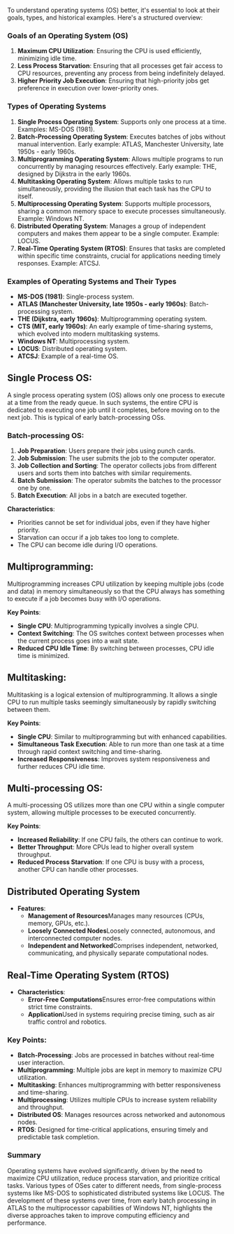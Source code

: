To understand operating systems (OS) better, it's essential to look at their goals, types, and historical examples. Here's a structured overview:

### Goals of an Operating System (OS)
1. **Maximum CPU Utilization**: Ensuring the CPU is used efficiently, minimizing idle time.
2. **Less Process Starvation**: Ensuring that all processes get fair access to CPU resources, preventing any process from being indefinitely delayed.
3. **Higher Priority Job Execution**: Ensuring that high-priority jobs get preference in execution over lower-priority ones.

### Types of Operating Systems
1. **Single Process Operating System**: Supports only one process at a time. Examples: MS-DOS (1981).
2. **Batch-Processing Operating System**: Executes batches of jobs without manual intervention. Early example: ATLAS, Manchester University, late 1950s - early 1960s.
3. **Multiprogramming Operating System**: Allows multiple programs to run concurrently by managing resources effectively. Early example: THE, designed by Dijkstra in the early 1960s.
4. **Multitasking Operating System**: Allows multiple tasks to run simultaneously, providing the illusion that each task has the CPU to itself.
5. **Multiprocessing Operating System**: Supports multiple processors, sharing a common memory space to execute processes simultaneously. Example: Windows NT.
6. **Distributed Operating System**: Manages a group of independent computers and makes them appear to be a single computer. Example: LOCUS.
7. **Real-Time Operating System (RTOS)**: Ensures that tasks are completed within specific time constraints, crucial for applications needing timely responses. Example: ATCSJ.

### Examples of Operating Systems and Their Types
- **MS-DOS (1981)**: Single-process system.
- **ATLAS (Manchester University, late 1950s - early 1960s)**: Batch-processing system.
- **THE (Dijkstra, early 1960s)**: Multiprogramming operating system.
- **CTS (MIT, early 1960s)**: An early example of time-sharing systems, which evolved into modern multitasking systems.
- **Windows NT**: Multiprocessing system.
- **LOCUS**: Distributed operating system.
- **ATCSJ**: Example of a real-time OS.

## Single Process OS:
A single process operating system (OS) allows only one process to execute at a time from the ready queue. In such systems, the entire CPU is dedicated to executing one job until it completes, before moving on to the next job. This is typical of early batch-processing OSs.

### Batch-processing OS:
1. **Job Preparation**: Users prepare their jobs using punch cards.
2. **Job Submission**: The user submits the job to the computer operator.
3. **Job Collection and Sorting**: The operator collects jobs from different users and sorts them into batches with similar requirements.
4. **Batch Submission**: The operator submits the batches to the processor one by one.
5. **Batch Execution**: All jobs in a batch are executed together.

**Characteristics**:
- Priorities cannot be set for individual jobs, even if they have higher priority.
- Starvation can occur if a job takes too long to complete.
- The CPU can become idle during I/O operations.

## Multiprogramming:
Multiprogramming increases CPU utilization by keeping multiple jobs (code and data) in memory simultaneously so that the CPU always has something to execute if a job becomes busy with I/O operations.

**Key Points**:
- **Single CPU**: Multiprogramming typically involves a single CPU.
- **Context Switching**: The OS switches context between processes when the current process goes into a wait state.
- **Reduced CPU Idle Time**: By switching between processes, CPU idle time is minimized.

## Multitasking:
Multitasking is a logical extension of multiprogramming. It allows a single CPU to run multiple tasks seemingly simultaneously by rapidly switching between them.

**Key Points**:
- **Single CPU**: Similar to multiprogramming but with enhanced capabilities.
- **Simultaneous Task Execution**: Able to run more than one task at a time through rapid context switching and time-sharing.
- **Increased Responsiveness**: Improves system responsiveness and further reduces CPU idle time.

## Multi-processing OS:
A multi-processing OS utilizes more than one CPU within a single computer system, allowing multiple processes to be executed concurrently.

**Key Points**:
- **Increased Reliability**: If one CPU fails, the others can continue to work.
- **Better Throughput**: More CPUs lead to higher overall system throughput.
- **Reduced Process Starvation**: If one CPU is busy with a process, another CPU can handle other processes.

## Distributed Operating System
   - **Features**:
     - **Management of Resources**Manages many resources (CPUs, memory, GPUs, etc.).
     - **Loosely Connected Nodes**Loosely connected, autonomous, and interconnected computer nodes.
     - **Independent and Networked**Comprises independent, networked, communicating, and physically separate computational nodes.

## Real-Time Operating System (RTOS)
   - **Characteristics**:
     - **Error-Free Computations**Ensures error-free computations within strict time constraints.
     - **Application**Used in systems requiring precise timing, such as air traffic control and robotics.

### Key Points:
- **Batch-Processing**: Jobs are processed in batches without real-time user interaction.
- **Multiprogramming**: Multiple jobs are kept in memory to maximize CPU utilization.
- **Multitasking**: Enhances multiprogramming with better responsiveness and time-sharing.
- **Multiprocessing**: Utilizes multiple CPUs to increase system reliability and throughput.
- **Distributed OS**: Manages resources across networked and autonomous nodes.
- **RTOS**: Designed for time-critical applications, ensuring timely and predictable task completion.

### Summary
Operating systems have evolved significantly, driven by the need to maximize CPU utilization, reduce process starvation, and prioritize critical tasks. Various types of OSes cater to different needs, from single-process systems like MS-DOS to sophisticated distributed systems like LOCUS. The development of these systems over time, from early batch processing in ATLAS to the multiprocessor capabilities of Windows NT, highlights the diverse approaches taken to improve computing efficiency and performance.
